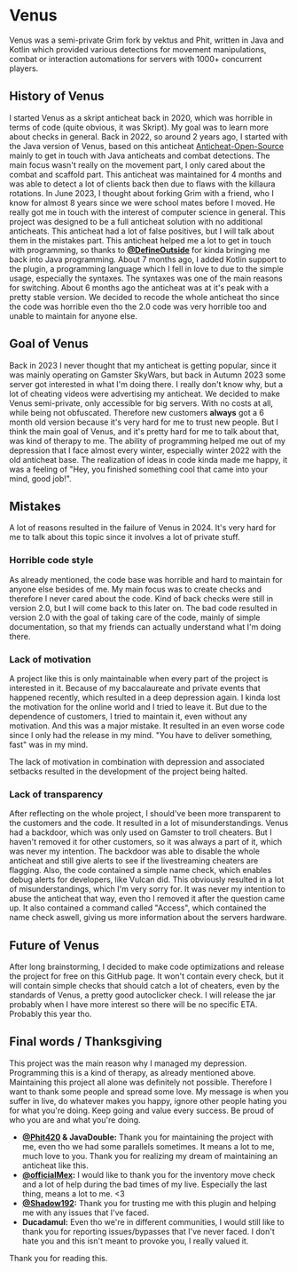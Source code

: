 # Venus

Venus was a semi-private Grim fork by vektus and Phit, written in Java and Kotlin which provided various detections for movement manipulations, combat or interaction automations for servers with 1000+ concurrent players.

## History of Venus
I started Venus as a skript anticheat back in 2020, which was horrible in terms of code (quite obvious, it was Skript). My goal was to learn more about checks in general. Back in 2022, so around 2 years ago, I started with the Java version of Venus, based on this anticheat [Anticheat-Open-Source](https://github.com/DemonDxv/Anticheat-Open-Source) mainly to get in touch with Java anticheats and combat detections. The main focus wasn't really on the movement part, I only cared about the combat and scaffold part. This anticheat was maintained for 4 months and was able to detect a lot of clients back then due to flaws with the killaura rotations. In June 2023, I thought about forking Grim with a friend, who I know for almost 8 years since we were school mates before I moved. He really got me in touch with the interest of computer science in general. This project was designed to be a full anticheat solution with no additional anticheats. This anticheat had a lot of false positives, but I will talk about them in the mistakes part. This anticheat helped me a lot to get in touch with programming, so thanks to **[@DefineOutside](https://github.com/MWHunter)** for kinda bringing me back into Java programming. About 7 months ago, I added Kotlin support to the plugin, a programming language which I fell in love to due to the simple usage, especially the syntaxes. The syntaxes was one of the main reasons for switching. About 6 months ago the anticheat was at it's peak with a pretty stable version. We decided to recode the whole anticheat tho since the code was horrible even tho the 2.0 code was very horrible too and unable to maintain for anyone else.

## Goal of Venus
Back in 2023 I never thought that my anticheat is getting popular, since it was mainly operating on Gamster SkyWars, but back in Autumn 2023 some server got interested in what I'm doing there. I really don't know why, but a lot of cheating videos were advertising my anticheat. We decided to make Venus semi-private, only accessible for big servers. With no costs at all, while being not obfuscated. Therefore new customers **always** got a 6 month old version because it's very hard for me to trust new people.
But I think the main goal of Venus, and it's pretty hard for me to talk about that, was kind of therapy to me. The ability of programming helped me out of my depression that I face almost every winter, especially winter 2022 with the old anticheat base. The realization of ideas in code kinda made me happy, it was a feeling of "Hey, you finished something cool that came into your mind, good job!". 

## Mistakes
A lot of reasons resulted in the failure of Venus in 2024. It's very hard for me to talk about this topic since it involves a lot of private stuff.

### Horrible code style
As already mentioned, the code base was horrible and hard to maintain for anyone else besides of me. My main focus was to create checks and therefore I never cared about the code. Kind of back checks were still in version 2.0, but I will come back to this later on. The bad code resulted in version 2.0 with the goal of taking care of the code, mainly of simple documentation, so that my friends can actually understand what I'm doing there.

### Lack of motivation
A project like this is only maintainable when every part of the project is interested in it. Because of my baccalaureate and private events that happened recently, which resulted in a deep depression again. I kinda lost the motivation for the online world and I tried to leave it. But due to the dependence of customers, I tried to maintain it, even without any motivation. And this was a major mistake. It resulted in an even worse code since I only had the release in my mind. "You have to deliver something, fast" was in my mind. 

The lack of motivation in combination with depression and associated setbacks resulted in the development of the project being halted.

### Lack of transparency
After reflecting on the whole project, I should've been more transparent to the customers and the code. It resulted in a lot of misunderstandings. Venus had a backdoor, which was only used on Gamster to troll cheaters. But I haven't removed it for other customers, so it was always a part of it, which was never my intention. The backdoor was able to disable the whole anticheat and still give alerts to see if the livestreaming cheaters are flagging. Also, the code contained a simple name check, which enables debug alerts for developers, like Vulcan did. This obviously resulted in a lot of misunderstandings, which I'm very sorry for. It was never my intention to abuse the anticheat that way, even tho I removed it after the question came up. It also contained a command called "Access", which contained the name check aswell, giving us more information about the servers hardware.

## Future of Venus
After long brainstorming, I decided to make code optimizations and release the project for free on this GitHub page. It won't contain every check, but it will contain simple checks that should catch a lot of cheaters, even by the standards of Venus, a pretty good autoclicker check. I will release the jar probably when I have more interest so there will be no specific ETA. Probably this year tho.

## Final words / Thanksgiving

This project was the main reason why I managed my depression. Programming this is a kind of therapy, as already mentioned above. Maintaining this project all alone was definitely not possible. Therefore I want to thank some people and spread some love. 
My message is when you suffer in live, do whatever makes you happy, ignore other people hating you for what you're doing. Keep going and value every success. Be proud of who you are and what you're doing.
- **[@Phit420](https://github.com/Phit420) & JavaDouble:** Thank you for maintaining the project with me, even tho we had some parallels sometimes. It means a lot to me, much love to you. Thank you for realizing my dream of maintaining an anticheat like this.
- **[@officialMex](https://github.com/officialMex):** I would like to thank you for the inventory move check and a lot of help during the bad times of my live. Especially the last thing, means a lot to me. <3
- **[@Shadow192](https://github.com/Shadow192):** Thank you for trusting me with this plugin and helping me with any issues that I've faced.
- **Ducadamul:** Even tho we're in different communities, I would still like to thank you for reporting issues/bypasses that I've never faced. I don't hate you and this isn't meant to provoke you, I really valued it.

Thank you for reading this.
